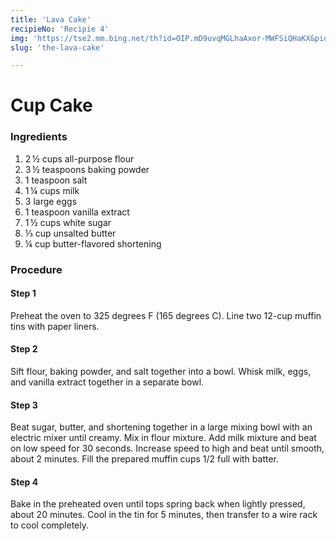 ```yaml
---
title: 'Lava Cake'
recipieNo: 'Recipie 4'
img: 'https://tse2.mm.bing.net/th?id=OIP.mD9uvqMGLhaAxor-MWFSiQHaKX&pid=Api&P=0&w=300&h=300'
slug: 'the-lava-cake'

---
```


# Cup Cake #

### Ingredients ###
1.  2 ½ cups all-purpose flour
2.  3 ½ teaspoons baking powder
3.  1 teaspoon salt
4.  1 ¼ cups milk
5.  3 large eggs
6.  1 teaspoon vanilla extract
7.  1 ½ cups white sugar
8.  ⅓ cup unsalted butter
10. ¼ cup butter-flavored shortening

### Procedure ###

#### Step 1 ####

Preheat the oven to 325 degrees F (165 degrees C). Line two 12-cup muffin tins with paper liners.

#### Step 2 ####

Sift flour, baking powder, and salt together into a bowl. Whisk milk, eggs, and vanilla extract together in a separate bowl.

#### Step 3 ####

Beat sugar, butter, and shortening together in a large mixing bowl with an electric mixer until creamy. Mix in flour mixture. Add milk mixture and beat on low speed for 30 seconds. Increase speed to high and beat until smooth, about 2 minutes. Fill the prepared muffin cups 1/2 full with batter.

#### Step 4 ####

Bake in the preheated oven until tops spring back when lightly pressed, about 20 minutes. Cool in the tin for 5 minutes, then transfer to a wire rack to cool completely.